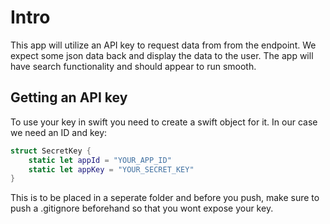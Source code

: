 # Intro
This app will utilize an API key to request data from from the endpoint. We expect some json data back and display the data to the user. The app will have search functionality and should appear to run smooth. 

## Getting an API key
To use your key in swift you need to create a swift object for it. In our case we need an ID and key:

```swift
struct SecretKey {
    static let appId = "YOUR_APP_ID"
    static let appKey = "YOUR_SECRET_KEY"
}
```

This is to be placed in a seperate folder and before you push, make sure to push a .gitignore beforehand so that you wont expose your key.

